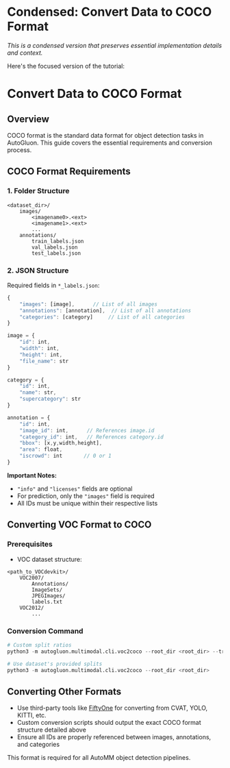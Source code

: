 # Condensed: Convert Data to COCO Format

*This is a condensed version that preserves essential implementation details and context.*

Here's the focused version of the tutorial:

# Convert Data to COCO Format

## Overview
COCO format is the standard data format for object detection tasks in AutoGluon. This guide covers the essential requirements and conversion process.

## COCO Format Requirements

### 1. Folder Structure
```
<dataset_dir>/
    images/
        <imagename0>.<ext>
        <imagename1>.<ext>
        ...
    annotations/
        train_labels.json
        val_labels.json
        test_labels.json
```

### 2. JSON Structure
Required fields in `*_labels.json`:
```javascript
{
    "images": [image],      // List of all images
    "annotations": [annotation],  // List of all annotations
    "categories": [category]     // List of all categories
}

image = {
    "id": int,
    "width": int,
    "height": int,
    "file_name": str
}

category = {
    "id": int,
    "name": str,
    "supercategory": str
}

annotation = {
    "id": int,
    "image_id": int,      // References image.id
    "category_id": int,   // References category.id
    "bbox": [x,y,width,height],
    "area": float,
    "iscrowd": int       // 0 or 1
}
```

**Important Notes:**
- `"info"` and `"licenses"` fields are optional
- For prediction, only the `"images"` field is required
- All IDs must be unique within their respective lists

## Converting VOC Format to COCO

### Prerequisites
- VOC dataset structure:
```
<path_to_VOCdevkit>/
    VOC2007/
        Annotations/
        ImageSets/
        JPEGImages/
        labels.txt
    VOC2012/
        ...
```

### Conversion Command
```python
# Custom split ratios
python3 -m autogluon.multimodal.cli.voc2coco --root_dir <root_dir> --train_ratio <train_ratio> --val_ratio <val_ratio>

# Use dataset's provided splits
python3 -m autogluon.multimodal.cli.voc2coco --root_dir <root_dir>
```

## Converting Other Formats
- Use third-party tools like [FiftyOne](https://github.com/voxel51/fiftyone) for converting from CVAT, YOLO, KITTI, etc.
- Custom conversion scripts should output the exact COCO format structure detailed above
- Ensure all IDs are properly referenced between images, annotations, and categories

This format is required for all AutoMM object detection pipelines.